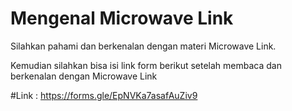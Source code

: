 # Mengenal Microwave Link

Silahkan pahami dan berkenalan dengan materi Microwave Link.

Kemudian silahkan bisa isi link form berikut setelah membaca dan berkenalan dengan Microwave Link

#Link : https://forms.gle/EpNVKa7asafAuZiv9
